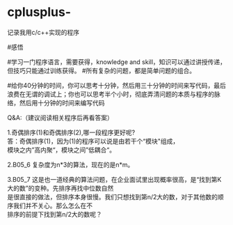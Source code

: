 # cplusplus-

记录我用c/c++实现的程序<br>

#感悟

#学习一门程序语言，需要获得，knowledge and skill，知识可以通过讲授传递，但技巧只能通过训练获得。
#所有复杂的问题，都是简单问题的组合。

#给你40分钟的时间，你可以思考十分钟，然后用三十分钟的时间来写代码，最后浪费在无谓的调试上；你也可以思考半个小时，彻底弄清问题的本质与程序的脉络，然后用十分钟的时间来编写代码

Q&A:（建议阅读相关程序后再看答案）<br>

1.奇偶排序(1)和奇偶排序(2),哪一段程序更好呢?<br>
答：奇偶排序(1)，因为(1)的程序可以说是由若干个“模块"组成，<br>
模块之内”高内聚“，模块之间”低耦合“。<br>

2.B05_6 复杂度为n\*3的算法，现在的是n\*m。

3.B05_7 这是也一道经典的算法问题，在企业面试里出现概率很高，是“找到第K大的数”的变种。先排序再找中位数自然<br>
是很直接的做法，但排序本身很慢。我们只想找到第n/2大的数，对于其他数的顺序我们并不关心。那么怎么在不<br>
排序的前提下找到第n/2大的数呢？
